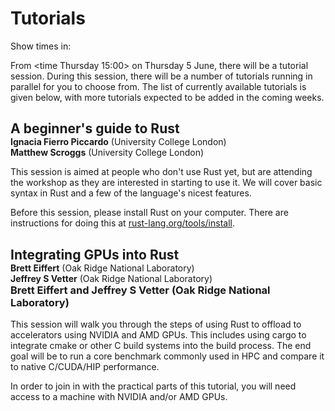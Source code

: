 # Tutorials

Show times in: <timeselector>

From <time Thursday 15:00> on Thursday 5 June, there will be a tutorial session.
During this session, there will be a number of tutorials running in parallel for you to choose
from. The list of currently available tutorials is given below, with more tutorials expected to be added
in the coming weeks.

<h2 style='margin-bottom:0px'>A beginner's guide to Rust</h2>
<div>
<div class='authors'><b>Ignacia Fierro Piccardo</b> (University College London)</div>
<div class='authors'><b>Matthew Scroggs</b> <a href='https://mscroggs.co.uk' class='falink'><i class='fa-brands fa-internet-explorer'></i></a> <a href='mailto:rust@mscroggs.co.uk' class='falink'><i class='fa-solid fa-envelope'></i></a> <a href='https://github.com/mscroggs' class='falink'><i class='fa-brands fa-github'></i></a> <a href='https://mathstodon.xyz/@mscroggs'><i class='fa-brands fa-mastodon'></i></a> (University College London)</div>
</div>

This session is aimed at people who don't use Rust yet, but are attending the workshop as they
are interested in starting to use it. We will cover basic syntax in Rust and a few of the language's
nicest features.

Before this session, please install Rust on your computer. There are instructions for doing
this at [rust-lang.org/tools/install](https://www.rust-lang.org/tools/install).

<h2 style='margin-bottom:0px'>Integrating GPUs into Rust</h2>
<div>
<div class='authors'><b>Brett Eiffert</b> <a href='mailto:eiffertbc@ornl.gov' class='falink'><i class='fa-solid fa-envelope'></i></a> <a href='https://github.com/bretteiffert' class='falink'><i class='fa-brands fa-github'></i></a> (Oak Ridge National Laboratory)</div>
<div class='authors'><b>Jeffrey S Vetter</b> (Oak Ridge National Laboratory)</div>
</div>
<h3 style='margin-top:0px'>Brett Eiffert and Jeffrey S Vetter (Oak Ridge National Laboratory)</h3>

This session will walk you through the steps of using Rust to offload to accelerators using NVIDIA and AMD GPUs.
This includes using cargo to integrate cmake or other C build systems into the build process. The end goal will
be to run a core benchmark commonly used in HPC and compare it to native C/CUDA/HIP performance.

In order to join in with the practical parts of this tutorial, you will need access to a machine with NVIDIA and/or AMD GPUs.
